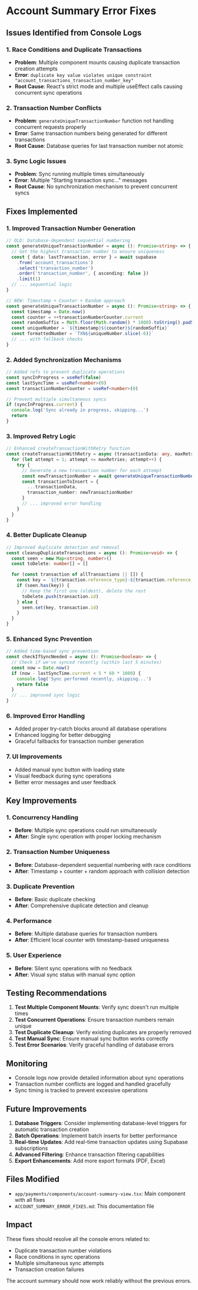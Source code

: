 # Account Summary Error Fixes

## Issues Identified from Console Logs

### 1. Race Conditions and Duplicate Transactions
- **Problem**: Multiple component mounts causing duplicate transaction creation attempts
- **Error**: `duplicate key value violates unique constraint "account_transactions_transaction_number_key"`
- **Root Cause**: React's strict mode and multiple useEffect calls causing concurrent sync operations

### 2. Transaction Number Conflicts
- **Problem**: `generateUniqueTransactionNumber` function not handling concurrent requests properly
- **Error**: Same transaction numbers being generated for different transactions
- **Root Cause**: Database queries for last transaction number not atomic

### 3. Sync Logic Issues
- **Problem**: Sync running multiple times simultaneously
- **Error**: Multiple "Starting transaction sync..." messages
- **Root Cause**: No synchronization mechanism to prevent concurrent syncs

## Fixes Implemented

### 1. Improved Transaction Number Generation
```typescript
// OLD: Database-dependent sequential numbering
const generateUniqueTransactionNumber = async (): Promise<string> => {
  // Get the highest transaction number to ensure uniqueness
  const { data: lastTransaction, error } = await supabase
    .from('account_transactions')
    .select('transaction_number')
    .order('transaction_number', { ascending: false })
    .limit(1)
  // ... sequential logic
}

// NEW: Timestamp + Counter + Random approach
const generateUniqueTransactionNumber = async (): Promise<string> => {
  const timestamp = Date.now()
  const counter = ++transactionNumberCounter.current
  const randomSuffix = Math.floor(Math.random() * 1000).toString().padStart(3, '0')
  const uniqueNumber = `${timestamp}${counter}${randomSuffix}`
  const formattedNumber = `TXN${uniqueNumber.slice(-6)}`
  // ... with fallback checks
}
```

### 2. Added Synchronization Mechanisms
```typescript
// Added refs to prevent duplicate operations
const syncInProgress = useRef(false)
const lastSyncTime = useRef<number>(0)
const transactionNumberCounter = useRef<number>(0)

// Prevent multiple simultaneous syncs
if (syncInProgress.current) {
  console.log('Sync already in progress, skipping...')
  return
}
```

### 3. Improved Retry Logic
```typescript
// Enhanced createTransactionWithRetry function
const createTransactionWithRetry = async (transactionData: any, maxRetries: number = 3): Promise<boolean> => {
  for (let attempt = 1; attempt <= maxRetries; attempt++) {
    try {
      // Generate a new transaction number for each attempt
      const newTransactionNumber = await generateUniqueTransactionNumber()
      const transactionToInsert = {
        ...transactionData,
        transaction_number: newTransactionNumber
      }
      // ... improved error handling
    }
  }
}
```

### 4. Better Duplicate Cleanup
```typescript
// Improved duplicate detection and removal
const cleanupDuplicateTransactions = async (): Promise<void> => {
  const seen = new Map<string, number>()
  const toDelete: number[] = []

  for (const transaction of allTransactions || []) {
    const key = `${transaction.reference_type}-${transaction.reference_id}`
    if (seen.has(key)) {
      // Keep the first one (oldest), delete the rest
      toDelete.push(transaction.id)
    } else {
      seen.set(key, transaction.id)
    }
  }
}
```

### 5. Enhanced Sync Prevention
```typescript
// Added time-based sync prevention
const checkIfSyncNeeded = async (): Promise<boolean> => {
  // Check if we've synced recently (within last 5 minutes)
  const now = Date.now()
  if (now - lastSyncTime.current < 5 * 60 * 1000) {
    console.log('Sync performed recently, skipping...')
    return false
  }
  // ... improved sync logic
}
```

### 6. Improved Error Handling
- Added proper try-catch blocks around all database operations
- Enhanced logging for better debugging
- Graceful fallbacks for transaction number generation

### 7. UI Improvements
- Added manual sync button with loading state
- Visual feedback during sync operations
- Better error messages and user feedback

## Key Improvements

### 1. Concurrency Handling
- **Before**: Multiple sync operations could run simultaneously
- **After**: Single sync operation with proper locking mechanism

### 2. Transaction Number Uniqueness
- **Before**: Database-dependent sequential numbering with race conditions
- **After**: Timestamp + counter + random approach with collision detection

### 3. Duplicate Prevention
- **Before**: Basic duplicate checking
- **After**: Comprehensive duplicate detection and cleanup

### 4. Performance
- **Before**: Multiple database queries for transaction numbers
- **After**: Efficient local counter with timestamp-based uniqueness

### 5. User Experience
- **Before**: Silent sync operations with no feedback
- **After**: Visual sync status with manual sync option

## Testing Recommendations

1. **Test Multiple Component Mounts**: Verify sync doesn't run multiple times
2. **Test Concurrent Operations**: Ensure transaction numbers remain unique
3. **Test Duplicate Cleanup**: Verify existing duplicates are properly removed
4. **Test Manual Sync**: Ensure manual sync button works correctly
5. **Test Error Scenarios**: Verify graceful handling of database errors

## Monitoring

- Console logs now provide detailed information about sync operations
- Transaction number conflicts are logged and handled gracefully
- Sync timing is tracked to prevent excessive operations

## Future Improvements

1. **Database Triggers**: Consider implementing database-level triggers for automatic transaction creation
2. **Batch Operations**: Implement batch inserts for better performance
3. **Real-time Updates**: Add real-time transaction updates using Supabase subscriptions
4. **Advanced Filtering**: Enhance transaction filtering capabilities
5. **Export Enhancements**: Add more export formats (PDF, Excel)

## Files Modified

- `app/payments/components/account-summary-view.tsx`: Main component with all fixes
- `ACCOUNT_SUMMARY_ERROR_FIXES.md`: This documentation file

## Impact

These fixes should resolve all the console errors related to:
- Duplicate transaction number violations
- Race conditions in sync operations
- Multiple simultaneous sync attempts
- Transaction creation failures

The account summary should now work reliably without the previous errors. 